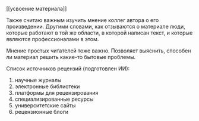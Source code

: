[[усвоение материала]]

Также считаю важным изучить мнение коллег автора о его произведении. Другими словами, как отзываются о материале люди, которые работают в той же области, в которой написан текст, и которые являются профессионалами в этом.

Мнение простых читателей тоже важно. Позволяет выяснить, способен ли материал решить какие-то бытовые проблемы.

Список источников рецензий (подготовлен ИИ):
1. научные журналы
2. электронные библиотеки
3. платформы для рецензирования
4. специализированные ресурсы
5. университетские сайты
6. рецензионные блоги